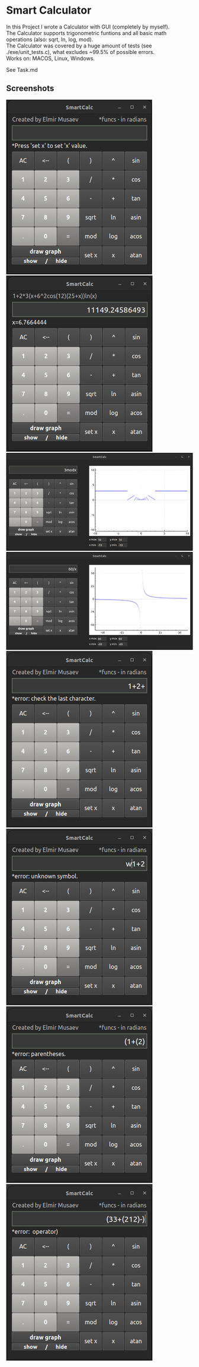 # Smart Calculator
In this Project I wrote a Calculator with GUI (completely by myself).  
The Calculator supports trigonometric funtions and all basic math operations (also: sqrt, ln, log, mod).  
The Calculator was covered by a huge amount of tests (see ./exe/unit_tests.c), what excludes ~99.5% of possible errors.  
Works on: MACOS, Linux, Windows.  

See Task.md  

## Screenshots

![./screenshots/1_default.jpeg](./screenshots/1_default.jpeg)&nbsp;&nbsp;&nbsp;&nbsp;&nbsp;&nbsp;&nbsp;&nbsp;&nbsp;&nbsp;&nbsp;&nbsp;&nbsp;&nbsp;&nbsp;&nbsp;![./screenshots/2_expr_x.jpeg](./screenshots/2_expr_x.jpeg)  
![./screenshots/3_graph1.jpeg](./screenshots/3_graph1.jpeg)  
![./screenshots/4_graph2.jpeg](./screenshots/4_graph2.jpeg)  
![./screenshots/5_er_lastchar.png](./screenshots/5_er_lastchar.png)&nbsp;&nbsp;&nbsp;&nbsp;&nbsp;&nbsp;&nbsp;&nbsp;![./screenshots/6_er_unksym.png](./screenshots/6_er_unksym.png)&emsp;&emsp;![./screenshots/7_er_parenth.png](./screenshots/7_er_parenth.png)&nbsp;&nbsp;&nbsp;&nbsp;&nbsp;&nbsp;&nbsp;&nbsp;![./screenshots/8_er_operator.png](./screenshots/8_er_operator.png)  
